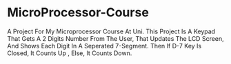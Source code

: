 # MicroProcessor-Course
A Project For My Microprocessor Course At Uni. This Project Is A Keypad That Gets A 2 Digits Number From The User, That Updates The LCD Screen, And Shows Each Digit In A Seperated 7-Segment. Then If D-7 Key Is Closed, It Counts Up , Else, It Counts Down.
